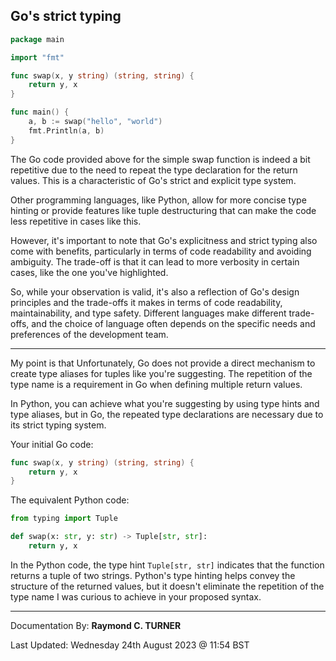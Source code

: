 ## Go's strict typing

```go
package main

import "fmt"

func swap(x, y string) (string, string) {
	return y, x
}

func main() {
	a, b := swap("hello", "world")
	fmt.Println(a, b)
}
```
The Go code provided above for the simple swap function is indeed a bit repetitive due to the need to repeat the type declaration for the return values. This is a characteristic of Go's strict and explicit type system.

Other programming languages, like Python, allow for more concise type hinting or provide features like tuple destructuring that can make the code less repetitive in cases like this.

However, it's important to note that Go's explicitness and strict typing also come with benefits, particularly in terms of code readability and avoiding ambiguity. The trade-off is that it can lead to more verbosity in certain cases, like the one you've highlighted.

So, while your observation is valid, it's also a reflection of Go's design principles and the trade-offs it makes in terms of code readability, maintainability, and type safety. Different languages make different trade-offs, and the choice of language often depends on the specific needs and preferences of the development team.

---

My point is that Unfortunately, Go does not provide a direct mechanism to create type aliases for tuples like you're suggesting. The repetition of the type name is a requirement in Go when defining multiple return values.

In Python, you can achieve what you're suggesting by using type hints and type aliases, but in Go, the repeated type declarations are necessary due to its strict typing system.

Your initial Go code:

```go
func swap(x, y string) (string, string) {
    return y, x
}
```

The equivalent Python code:

```python
from typing import Tuple

def swap(x: str, y: str) -> Tuple[str, str]:
    return y, x
```

In the Python code, the type hint `Tuple[str, str]` indicates that the function returns a tuple of two strings. Python's type hinting helps convey the structure of the returned values, but it doesn't eliminate the repetition of the type name I was curious to achieve in your proposed syntax.


---

Documentation By: **Raymond C. TURNER**

Last Updated: Wednesday 24th August 2023 @ 11:54 BST